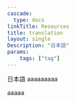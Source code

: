 ```yaml
---
cascade:
  type: docs
linkTitle: Resources
title: translation
layout: single
Description: "日本語"
params:
    tags: ["tag"]
---
```

日本語
aaaaaaaaa

aaaaa
